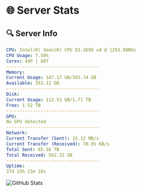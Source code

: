 # 🌐 Server Stats
## 🔍 Server Info
```yaml
CPU: Intel(R) Xeon(R) CPU E5-2699 v4 @ 1293.98MHz
CPU Usage: 7.50%
Cores: 44P | 88T
-----------------------------------
Memory:
Current Usage: 147.17 GB/503.74 GB
Available: 353.12 GB
-----------------------------------
Disk:
Current Usage: 112.53 GB/1.71 TB
Free: 1.52 TB
-----------------------------------
GPU:
No GPU detected
-----------------------------------
Network:
Current Transfer (Sent): 15.12 MB/s
Current Transfer (Received): 70.95 KB/s
Total Sent: 65.56 TB
Total Received: 562.32 GB
-----------------------------------
Uptime:
37d 23h 21m 18s
```
![GitHub Stats](https://img.shields.io/badge/Updated-2025-04-14_20:44:07-blue)